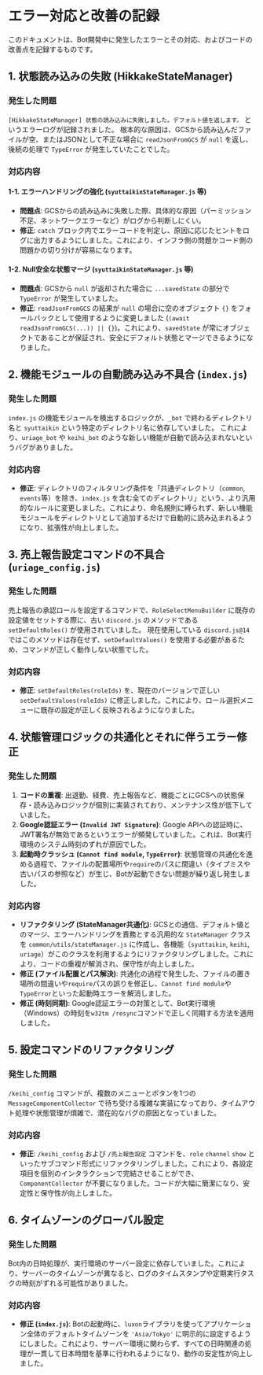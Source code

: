 # エラー対応と改善の記録

このドキュメントは、Bot開発中に発生したエラーとその対応、およびコードの改善点を記録するものです。

## 1. 状態読み込みの失敗 (HikkakeStateManager)

### 発生した問題

`[HikkakeStateManager] 状態の読み込みに失敗しました。デフォルト値を返します。` というエラーログが記録されました。
根本的な原因は、GCSから読み込んだファイルが空、またはJSONとして不正な場合に `readJsonFromGCS` が `null` を返し、後続の処理で `TypeError` が発生していたことでした。

### 対応内容

#### 1-1. エラーハンドリングの強化 (`syuttaikinStateManager.js` 等)

- **問題点**: GCSからの読み込みに失敗した際、具体的な原因（パーミッション不足、ネットワークエラーなど）がログから判断しにくい。
- **修正**: `catch` ブロック内でエラーコードを判定し、原因に応じたヒントをログに出力するようにしました。これにより、インフラ側の問題かコード側の問題かの切り分けが容易になります。

#### 1-2. Null安全な状態マージ (`syuttaikinStateManager.js` 等)

- **問題点**: GCSから `null` が返却された場合に `...savedState` の部分で `TypeError` が発生していました。
- **修正**: `readJsonFromGCS` の結果が `null` の場合に空のオブジェクト `{}` をフォールバックとして使用するように変更しました (`(await readJsonFromGCS(...)) || {}`)。これにより、`savedState` が常にオブジェクトであることが保証され、安全にデフォルト状態とマージできるようになりました。

## 2. 機能モジュールの自動読み込み不具合 (`index.js`)

### 発生した問題

`index.js` の機能モジュールを検出するロジックが、`_bot` で終わるディレクトリ名と `syuttaikin` という特定のディレクトリ名に依存していました。
これにより、`uriage_bot` や `keihi_bot` のような新しい機能が自動で読み込まれないというバグがありました。

### 対応内容

- **修正**: ディレクトリのフィルタリング条件を「共通ディレクトリ（`common`, `events`等）を除き、`index.js` を含む全てのディレクトリ」という、より汎用的なルールに変更しました。これにより、命名規則に縛られず、新しい機能モジュールをディレクトリとして追加するだけで自動的に読み込まれるようになり、拡張性が向上しました。

## 3. 売上報告設定コマンドの不具合 (`uriage_config.js`)

### 発生した問題

売上報告の承認ロールを設定するコマンドで、`RoleSelectMenuBuilder` に既存の設定値をセットする際に、古い `discord.js` のメソッドである `setDefaultRoles()` が使用されていました。
現在使用している `discord.js@14` ではこのメソッドは存在せず、`setDefaultValues()` を使用する必要があるため、コマンドが正しく動作しない状態でした。

### 対応内容

- **修正**: `setDefaultRoles(roleIds)` を、現在のバージョンで正しい `setDefaultValues(roleIds)` に修正しました。これにより、ロール選択メニューに既存の設定が正しく反映されるようになりました。

## 4. 状態管理ロジックの共通化とそれに伴うエラー修正

### 発生した問題

1.  **コードの重複**: 出退勤、経費、売上報告など、機能ごとにGCSへの状態保存・読み込みロジックが個別に実装されており、メンテナンス性が低下していました。
2.  **Google認証エラー (`Invalid JWT Signature`)**: Google APIへの認証時に、JWT署名が無効であるというエラーが頻発していました。これは、Bot実行環境のシステム時刻のずれが原因でした。
3.  **起動時クラッシュ (`Cannot find module`, `TypeError`)**: 状態管理の共通化を進める過程で、ファイルの配置場所や`require`のパスに間違い（タイプミスや古いパスの参照など）が生じ、Botが起動できない問題が繰り返し発生しました。

### 対応内容

- **リファクタリング (StateManager共通化)**: GCSとの通信、デフォルト値とのマージ、エラーハンドリングを責務とする汎用的な `StateManager` クラスを `common/utils/stateManager.js` に作成し、各機能（`syuttaikin`, `keihi`, `uriage`）がこのクラスを利用するようにリファクタリングしました。これにより、コードの重複が解消され、保守性が向上しました。
- **修正 (ファイル配置とパス解決)**: 共通化の過程で発生した、ファイルの置き場所の間違いや`require`パスの誤りを修正し、`Cannot find module`や`TypeError`といった起動時エラーを解消しました。
- **修正 (時刻同期)**: Google認証エラーの対策として、Bot実行環境（Windows）の時刻を`w32tm /resync`コマンドで正しく同期する方法を適用しました。

## 5. 設定コマンドのリファクタリング

### 発生した問題

`/keihi_config` コマンドが、複数のメニューとボタンを1つの `MessageComponentCollector` で待ち受ける複雑な実装になっており、タイムアウト処理や状態管理が煩雑で、潜在的なバグの原因となっていました。

### 対応内容

- **修正**: `/keihi_config` および `/売上報告設定` コマンドを、`role` `channel` `show` といったサブコマンド形式にリファクタリングしました。これにより、各設定項目を個別のインタラクションで完結させることができ、`ComponentCollector` が不要になりました。コードが大幅に簡潔になり、安定性と保守性が向上しました。

## 6. タイムゾーンのグローバル設定

### 発生した問題

Bot内の日時処理が、実行環境のサーバー設定に依存していました。これにより、サーバーのタイムゾーンが異なると、ログのタイムスタンプや定期実行タスクの時刻がずれる可能性がありました。

### 対応内容

- **修正 (`index.js`)**: Botの起動時に、`luxon`ライブラリを使ってアプリケーション全体のデフォルトタイムゾーンを `'Asia/Tokyo'` に明示的に設定するようにしました。これにより、サーバー環境に関わらず、すべての日時関連の処理が一貫して日本時間を基準に行われるようになり、動作の安定性が向上しました。
